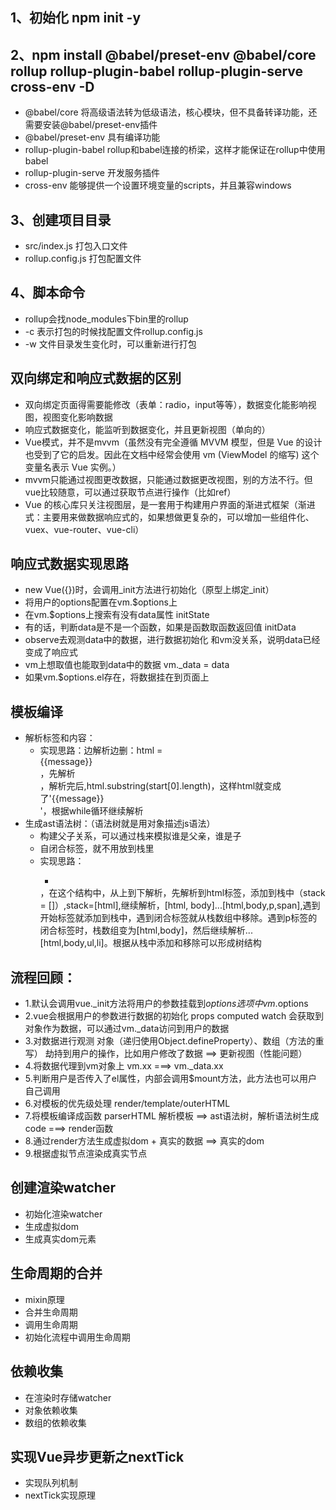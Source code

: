 ## 1、初始化 npm init -y
## 2、npm install @babel/preset-env @babel/core rollup rollup-plugin-babel rollup-plugin-serve cross-env -D
  - @babel/core 将高级语法转为低级语法，核心模块，但不具备转译功能，还需要安装@babel/preset-env插件
  - @babel/preset-env 具有编译功能
  - rollup-plugin-babel rollup和babel连接的桥梁，这样才能保证在rollup中使用babel
  - rollup-plugin-serve 开发服务插件
  - cross-env 能够提供一个设置环境变量的scripts，并且兼容windows

## 3、创建项目目录
  - src/index.js 打包入口文件
  - rollup.config.js 打包配置文件

## 4、脚本命令
  - rollup会找node_modules下bin里的rollup
  - -c 表示打包的时候找配置文件rollup.config.js
  - -w 文件目录发生变化时，可以重新进行打包

## 双向绑定和响应式数据的区别
   - 双向绑定页面得需要能修改（表单：radio，input等等），数据变化能影响视图，视图变化影响数据
   - 响应式数据变化，能监听到数据变化，并且更新视图（单向的）
 - Vue模式，并不是mvvm（虽然没有完全遵循 MVVM 模型，但是 Vue 的设计也受到了它的启发。因此在文档中经常会使用 vm (ViewModel 的缩写) 这个变量名表示 Vue 实例。）
 - mvvm只能通过视图更改数据，只能通过数据更改视图，别的方法不行。但vue比较随意，可以通过获取节点进行操作（比如ref）
 - Vue 的核心库只关注视图层，是一套用于构建用户界面的渐进式框架（渐进式：主要用来做数据响应式的，如果想做更复杂的，可以增加一些组件化、vuex、vue-router、vue-cli）

## 响应式数据实现思路
  - new Vue({})时，会调用_init方法进行初始化（原型上绑定_init）
  - 将用户的options配置在vm.$options上
  - 在vm.$options上搜索有没有data属性    initState
  - 有的话，判断data是不是一个函数，如果是函数取函数返回值   initData
  - observe去观测data中的数据，进行数据初始化   和vm没关系，说明data已经变成了响应式
  - vm上想取值也能取到data中的数据   vm._data = data 
  - 如果vm.$options.el存在，将数据挂在到页面上

## 模板编译
- 解析标签和内容：
  - 实现思路：边解析边删：html = <div id="app">{{message}}</div>，先解析<div id="app">，解析完后,html.substring(start[0].length)，这样html就变成了'{{message}}</div>'，根据while循环继续解析
- 生成ast语法树：（语法树就是用对象描述js语法）
  - 构建父子关系，可以通过栈来模拟谁是父亲，谁是子
  - 自闭合标签，就不用放到栈里
  - 实现思路：<html><body><p><span></span></p><ul><li></li></ul></body></html>，在这个结构中，从上到下解析，先解析到html标签，添加到栈中（stack = []）,stack=[html],继续解析，[html, body]...[html,body,p,span],遇到开始标签就添加到栈中，遇到闭合标签就从栈数组中移除。遇到p标签的闭合标签时，栈数组变为[html,body]，然后继续解析... [html,body,ul,li]。根据从栈中添加和移除可以形成树结构

## 流程回顾：
- 1.默认会调用vue._init方法将用户的参数挂载到$options选项中  vm.$options
- 2.vue会根据用户的参数进行数据的初始化 props  computed watch  会获取到对象作为数据，可以通过vm._data访问到用户的数据
- 3.对数据进行观测 对象（递归使用Object.defineProperty）、数组（方法的重写）  劫持到用户的操作，比如用户修改了数据 ==> 更新视图（性能问题）
- 4.将数据代理到vm对象上  vm.xx  ===> vm._data.xx
- 5.判断用户是否传入了el属性，内部会调用$mount方法，此方法也可以用户自己调用
- 6.对模板的优先级处理  render/template/outerHTML
- 7.将模板编译成函数  parserHTML  解析模板 ==> ast语法树，解析语法树生成code ===> render函数
- 8.通过render方法生成虚拟dom + 真实的数据  ==> 真实的dom
- 9.根据虚拟节点渲染成真实节点
## 创建渲染watcher
- 初始化渲染watcher
- 生成虚拟dom
- 生成真实dom元素
## 生命周期的合并
- mixin原理
- 合并生命周期
- 调用生命周期
- 初始化流程中调用生命周期
## 依赖收集
- 在渲染时存储watcher
- 对象依赖收集
- 数组的依赖收集
## 实现Vue异步更新之nextTick
- 实现队列机制
- nextTick实现原理